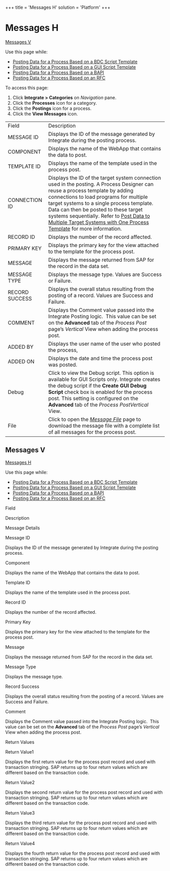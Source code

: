 +++
title = 'Messages H'
solution = 'Platform'
+++

# Messages H

[Messages V](#Messages_V)

<div class="use">

Use this page while:

  - [Posting Data for a Process Based on a BDC Script
    Template](../Use_Cases/Post_Data_for_a_Process_Based_on_a_BDC_Script_Template.htm)
  - [Posting Data for a Process Based on a GUI Script
    Template](../Use_Cases/Post_Data_for_a_Process_Based_on_a_GUI_Script_Template.htm)
  - [Posting Data for a Process Based on a
    BAPI](../Use_Cases/Post_Data_for_a_Process_Based_on_a_BAPI.htm)
  - [Posting Data for a Process Based on an
    RFC](../Use_Cases/Post_Data_for_a_Process_Based_on_an_RFC.htm)

</div>

To access this page:

1.  Click <span style="font-weight: bold;">Integrate \>
    </span>**Categories** on *Navigation
    <span style="font-style: normal;">pane</span>*.
2.  Click the **Processes** icon for a category.
3.  Click the **Postings** icon for a process.
4.  Click the **View Messages**
icon.

|                |                                                                                                                                                                                                                                                                                                                                                                                                                                                                      |
| -------------- | -------------------------------------------------------------------------------------------------------------------------------------------------------------------------------------------------------------------------------------------------------------------------------------------------------------------------------------------------------------------------------------------------------------------------------------------------------------------- |
| Field          | Description                                                                                                                                                                                                                                                                                                                                                                                                                                                          |
| MESSAGE ID     | Displays the ID of the message generated by Integrate during the posting process.                                                                                                                                                                                                                                                                                                                                                                                    |
| COMPONENT      | Displays the name of the WebApp that contains the data to post.                                                                                                                                                                                                                                                                                                                                                                                                      |
| TEMPLATE ID    | Displays the name of the template used in the process post.                                                                                                                                                                                                                                                                                                                                                                                                          |
| CONNECTION ID  | Displays the ID of the target system connection used in the posting. A Process Designer can reuse a process template by adding connections to load programs for multiple target systems to a single process template. Data can then be posted to these target systems sequentially. Refer to [Post Data to Multiple Target Systems with One Process Template](../Use_Cases/Post_Data_to_Multiple_Target_Systems_with_One_Process_Template.htm) for more information. |
| RECORD ID      | Displays the number of the record affected.                                                                                                                                                                                                                                                                                                                                                                                                                          |
| PRIMARY KEY    | Displays the primary key for the view attached to the template for the process post.                                                                                                                                                                                                                                                                                                                                                                                 |
| MESSAGE        | Displays the message returned from SAP for the record in the data set.                                                                                                                                                                                                                                                                                                                                                                                               |
| MESSAGE TYPE   | Displays the message type. Values are Success or Failure.                                                                                                                                                                                                                                                                                                                                                                                                            |
| RECORD SUCCESS | Displays the overall status resulting from the posting of a record. Values are Success and Failure.                                                                                                                                                                                                                                                                                                                                                                  |
| COMMENT        | Displays the Comment value passed into the Integrate Posting logic.  This value can be set on the **Advanced** tab of the *Process Post* page’s *Vertical* View when adding the process post.                                                                                                                                                                                                                                                                        |
| ADDED BY       | Displays the user name of the user who posted the process,                                                                                                                                                                                                                                                                                                                                                                                                           |
| ADDED ON       | Displays the date and time the process post was posted.                                                                                                                                                                                                                                                                                                                                                                                                              |
| Debug          | Click to view the Debug script. This option is available for GUI Scripts only. Integrate creates the debug script if the **Create GUI Debug Script** check box is enabled for the process post. This setting is configured on the **Advanced** tab of the *Process PostVertical* View.                                                                                                                                                                               |
| File           | Click to open the *[Message File](Message_File.htm)* page to download the message file with a complete list of all messages for the process post.                                                                                                                                                                                                                                                                                                                    |

## <span id="Messages_V"></span>Messages V

[Messages H](Messages_H.htm)

<div class="use">

Use this page while:

  - [Posting Data for a Process Based on a BDC Script
    Template](../Use_Cases/Post_Data_for_a_Process_Based_on_a_BDC_Script_Template.htm)
  - [Posting Data for a Process Based on a GUI Script
    Template](../Use_Cases/Post_Data_for_a_Process_Based_on_a_GUI_Script_Template.htm)
  - [Posting Data for a Process Based on a
    BAPI](../Use_Cases/Post_Data_for_a_Process_Based_on_a_BAPI.htm)
  - [Posting Data for a Process Based on an
    RFC](../Use_Cases/Post_Data_for_a_Process_Based_on_an_RFC.htm)

</div>

Field

Description

Message Details

Message ID

Displays the ID of the message generated by Integrate during the posting
process.

Component

Displays the name of the WebApp that contains the data to post.

Template ID

Displays the name of the template used in the process post.

Record ID

Displays the number of the record affected.

Primary Key

Displays the primary key for the view attached to the template for the
process post.

Message

Displays the message returned from SAP for the record in the data set.

Message Type

Displays the message type.

Record Success

Displays the overall status resulting from the posting of a record.
Values are Success and Failure.

Comment

Displays the Comment value passed into the Integrate Posting
logic.  This value can be set on the **Advanced** tab of the *Process
Post* page’s *Vertical* View when adding the process post.

Return Values

Return Value1

Displays the first return value for the process post record and used
with transaction stringing. SAP returns up to four return values which
are different based on the transaction code.

Return Value2

Displays the second return value for the process post record and used
with transaction stringing. SAP returns up to four return values which
are different based on the transaction code.

Return Value3

Displays the third return value for the process post record and used
with transaction stringing. SAP returns up to four return values which
are different based on the transaction code.

Return Value4

Displays the fourth return value for the process post record and used
with transaction stringing. SAP returns up to four return values which
are different based on the transaction code.
